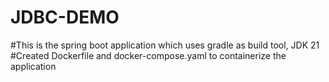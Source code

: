 # JDBC-DEMO

#This is the spring boot application which uses gradle as build tool, JDK 21
#Created Dockerfile and docker-compose.yaml to containerize the application
